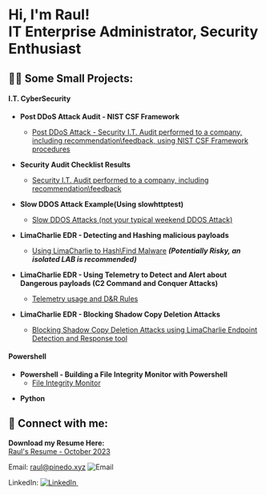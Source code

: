 <h1>Hi, I'm Raul! <br/> IT Enterprise Administrator, Security Enthusiast</h1>

<h2>👨‍💻 Some Small Projects:</h2>

<h4>I.T. CyberSecurity</h4>

- <b>Post DDoS Attack Audit - NIST CSF Framework</b>
  - [Post DDoS Attack - Security I.T. Audit performed to a company, including recommendation\feedback, using NIST CSF Framework procedures](https://github.com/raulpz/raulpz.github.io/tree/main/NIST%20CSF%20-%20Security%20Audit)

- <b>Security Audit Checklist Results</b>
  - [Security I.T. Audit performed to a company, including recommendation\feedback](https://github.com/raulpz/raulpz.github.io/tree/main/Security-Audit-Checklist-Results)

- <b>Slow DDOS Attack Example(Using slowhttptest)</b>
  - [Slow DDOS Attacks (not your typical weekend DDOS Attack)](https://github.com/raulpz/raulpz.github.io/tree/main/Slow-DDOS%20Attack%20example)

- <b>LimaCharlie EDR - Detecting and Hashing malicious payloads</b>
  - [Using LimaCharlie to Hash\Find Malware](https://github.com/raulpz/raulpz.github.io/tree/main/Observing%20Telemetry%20Data%20to%20create%20Alerts) <b><i>(Potentially Risky, an isolated LAB is recommended)</b></i>

- <b>LimaCharlie EDR - Using Telemetry to Detect and Alert about Dangerous payloads (C2 Command and Conquer Attacks)</b>
  - [Telemetry usage and D&R Rules](https://github.com/raulpz/raulpz.github.io/blob/main/Observing%20Telemetry%20(Hashing%20a%20possible%20dangerous%20.EXE)/README.md)

- <b>LimaCharlie EDR - Blocking Shadow Copy Deletion Attacks</b>
  - [Blocking Shadow Copy Deletion Attacks using LimaCharlie Endpoint Detection and Response tool](https://github.com/raulpz/raulpz.github.io/tree/ca332303d22682a0b4cea00cd7da05883a844f46/Blocking%20Shadow%20Copy%20Deletion%20Attacks)
  

<h4>Powershell</h4>

- <b>Powershell - Building a File Integrity Monitor with Powershell</b>
  - [File Integrity Monitor](https://github.com/raulpz/raulpz.github.io/tree/720d76d9c254ff7b7b6b9816dccdcb1bb23222fa/Powershell-Files-Integrity-Monitor)

<!--
  - [Windows EventLog: Failed RDP Logins Source IP to full GeoData Conversion](https://github.com/joshmadakor1/Sentinel-Lab)
  - [JWipe (Disk Wiping Utility)](https://github.com/joshmadakor1/Jwipe.PowerShell)
  - [Active Directory Bulk User Creation](https://github.com/joshmadakor1/AD_PS)
  - [FIM (File Integrity Monitor)](https://github.com/joshmadakor1/PowerShell-Integrity-FIM)
-->
- <b>Python</b>
<!--
   - [Package Delivery Application (Datastructures and Algorithms Demo)](https://github.com/joshmadakor1/Package-Delivery-Pathfinding-Algorithm)
-->

<h2> 🤳 Connect with me:</h2>

<b>Download my Resume Here:</b>
<br>
[Raul's Resume - October 2023](https://drive.filen.io/d/92e62628-bd09-4a99-b6fd-632aebb03414#IrCAgJ2aCe8CHQglGGCsh9Msse3zKogA)

Email:
<a href="mailto:raul@pinedo.xyz"> raul@pinedo.xyz
  <img src="https://img.icons8.com/material-rounded/24/000000/email.png" alt="Email" title="Email"/>
</a>&nbsp;&nbsp;

LinkedIn:
<a href="https://www.linkedin.com/in/rpinedoz">
  <img src="https://img.icons8.com/material-rounded/24/000000/linkedin.png" alt="LinkedIn" title="LinkedIn"/>
</a>&nbsp;&nbsp;

</div>

<!--
**raulpz/raulpz** is a ✨ _special_ ✨ repository because its `README.md` (this file) appears on your GitHub profile.

Here are some ideas to get you started:

- 🔭 I’m currently working on ...
- 🌱 I’m currently learning ...
- 👯 I’m looking to collaborate on ...
- 🤔 I’m looking for help with ...
- 💬 Ask me about ...
- 📫 How to reach me: ...
- 😄 Pronouns: ...
- ⚡ Fun fact: ...
-->
